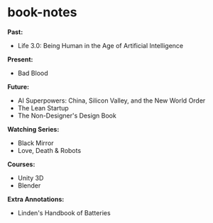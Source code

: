 # book-notes

<b> Past: </b>
<ul>
  <li>Life 3.0: Being Human in the Age of Artificial Intelligence</li>
</ul>

<b> Present: </b>
<ul>
    <li> Bad Blood </li>
</ul>

<b> Future: </b>
<ul>
  <li> AI Superpowers: China, Silicon Valley, and the New World Order </li>
  <li> The Lean Startup </li>
  <li> The Non-Designer's Design Book </li>
</ul>

<b> Watching Series: </b>
<ul>
  <li>Black Mirror</li>
  <li>Love, Death & Robots</li>
</ul>

<b> Courses: </b>
<ul>
  <li>Unity 3D</li>
  <li>Blender</li>
</ul>

<b> Extra Annotations: </b>
<ul>
  <li>Linden's Handbook of Batteries</li>
</ul>
